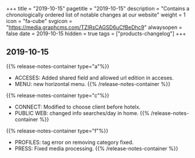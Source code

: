 +++
title = "2019-10-15"
pagetitle = "2019-10-15"
description = "Contains a chronologically ordered list of notable changes at our website"
weight = 1
icon = "fa-cube"
svgicon = "https://media.graphcms.com/TZIRsCAGSD6uCfBeDhc9"
alwaysopen = false
date = 2019-10-15
hidden = true
tags = ["products-changelog"]
+++

## 2019-10-15

{{% release-notes-container type="a"%}}
- ACCESES: Added shared field and allowed url edition in acceses.
- MENU: new horizontal menu.
{{% /release-notes-container %}}

{{% release-notes-container type="c"%}}
- CONNECT: Modified to choose client before hotelx.
- PUBLIC WEB: changed info searches/day in home.
{{% /release-notes-container %}}

{{% release-notes-container type="f"%}}
- PROFILES: tag error on removing category fixed.
- PRESS: Fixed media processing.
{{% /release-notes-container %}}

